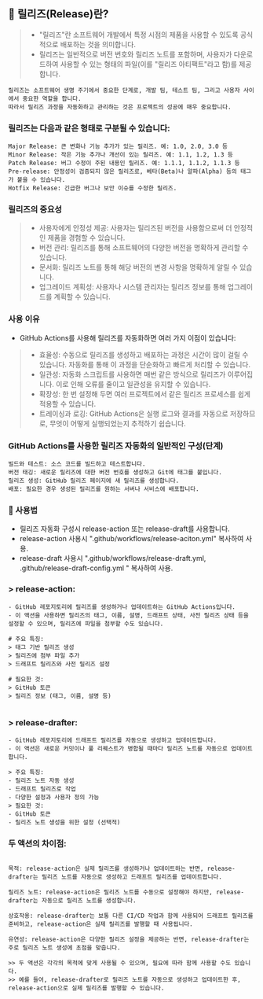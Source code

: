 ## 📌 릴리즈(Release)란?

> * "릴리즈"란 소프트웨어 개발에서 특정 시점의 제품을 사용할 수 있도록 공식적으로 배포하는 것을 의미합니다.
> * 릴리즈는 일반적으로 버전 번호와 릴리즈 노트를 포함하며, 사용자가 다운로드하여 사용할 수 있는 형태의 파일(이를 "릴리즈 아티팩트"라고 함)를 제공합니다.

```
릴리즈는 소프트웨어 생명 주기에서 중요한 단계로, 개발 팀, 테스트 팀, 그리고 사용자 사이에서 중요한 역할을 합니다.
따라서 릴리즈 과정을 자동화하고 관리하는 것은 프로젝트의 성공에 매우 중요합니다.
```

### 릴리즈는 다음과 같은 형태로 구분될 수 있습니다:
```
Major Release: 큰 변화나 기능 추가가 있는 릴리즈. 예: 1.0, 2.0, 3.0 등
Minor Release: 작은 기능 추가나 개선이 있는 릴리즈. 예: 1.1, 1.2, 1.3 등
Patch Release: 버그 수정이 주된 내용인 릴리즈. 예: 1.1.1, 1.1.2, 1.1.3 등
Pre-release: 안정성이 검증되지 않은 릴리즈로, 베타(Beta)나 알파(Alpha) 등의 태그가 붙을 수 있습니다.
Hotfix Release: 긴급한 버그나 보안 이슈를 수정한 릴리즈.
```

### 릴리즈의 중요성
> * 사용자에게 안정성 제공: 사용자는 릴리즈된 버전을 사용함으로써 더 안정적인 제품을 경험할 수 있습니다.
> * 버전 관리: 릴리즈를 통해 소프트웨어의 다양한 버전을 명확하게 관리할 수 있습니다.
> * 문서화: 릴리즈 노트를 통해 해당 버전의 변경 사항을 명확하게 알릴 수 있습니다.
> * 업그레이드 계획성: 사용자나 시스템 관리자는 릴리즈 정보를 통해 업그레이드를 계획할 수 있습니다.

### 사용 이유
- GitHub Actions를 사용해 릴리즈를 자동화하면 여러 가지 이점이 있습니다:
> * 효율성: 수동으로 릴리즈를 생성하고 배포하는 과정은 시간이 많이 걸릴 수 있습니다. 자동화를 통해 이 과정을 단순화하고 빠르게 처리할 수 있습니다.
> * 일관성: 자동화 스크립트를 사용하면 매번 같은 방식으로 릴리즈가 이루어집니다. 이로 인해 오류를 줄이고 일관성을 유지할 수 있습니다.
> * 확장성: 한 번 설정해 두면 여러 프로젝트에서 같은 릴리즈 프로세스를 쉽게 적용할 수 있습니다.
> * 트레이싱과 로깅: GitHub Actions은 실행 로그와 결과를 자동으로 저장하므로, 무엇이 어떻게 실행되었는지 추적하기 쉽습니다.


### GitHub Actions를 사용한 릴리즈 자동화의 일반적인 구성(단계)
``` 
빌드와 테스트: 소스 코드를 빌드하고 테스트합니다.
버전 태깅: 새로운 릴리즈에 대한 버전 번호를 생성하고 Git에 태그를 붙입니다.
릴리즈 생성: GitHub 릴리즈 페이지에 새 릴리즈를 생성합니다.
배포: 필요한 경우 생성된 릴리즈를 원하는 서버나 서비스에 배포합니다.
```

### 📌 사용법
- 릴리즈 자동화 구성시 release-action 또는 release-draft를 사용합니다.
- release-action 사용시  ".github/workflows/release-aciton.yml" 복사하여 사용.
- release-draft  사용시  ".github/workflows/release-draft.yml,  .github/release-draft-config.yml " 복사하여 사용.

### > release-action:
```
- GitHub 레포지토리에 릴리즈를 생성하거나 업데이트하는 GitHub Actions입니다.
- 이 액션을 사용하면 릴리즈의 태그, 이름, 설명, 드래프트 상태, 사전 릴리즈 상태 등을 설정할 수 있으며, 릴리즈에 파일을 첨부할 수도 있습니다.

# 주요 특징:
> 태그 기반 릴리즈 생성
> 릴리즈에 첨부 파일 추가
> 드래프트 릴리즈와 사전 릴리즈 설정

# 필요한 것:
> GitHub 토큰
> 릴리즈 정보 (태그, 이름, 설명 등)


```
### > release-drafter:
```
- GitHub 레포지토리에 드래프트 릴리즈를 자동으로 생성하고 업데이트합니다.
- 이 액션은 새로운 커밋이나 풀 리퀘스트가 병합될 때마다 릴리즈 노트를 자동으로 업데이트합니다.

> 주요 특징:
- 릴리즈 노트 자동 생성
- 드래프트 릴리즈로 작업
- 다양한 설정과 사용자 정의 가능
> 필요한 것:
- GitHub 토큰
- 릴리즈 노트 생성을 위한 설정 (선택적)
```


###  두 액션의 차이점:
```

목적: release-action은 실제 릴리즈를 생성하거나 업데이트하는 반면, release-drafter는 릴리즈 노트를 자동으로 생성하고 드래프트 릴리즈를 업데이트합니다.

릴리즈 노트: release-action은 릴리즈 노트를 수동으로 설정해야 하지만, release-drafter는 자동으로 릴리즈 노트를 생성합니다.

상호작용: release-drafter는 보통 다른 CI/CD 작업과 함께 사용되어 드래프트 릴리즈를 준비하고, release-action은 실제 릴리즈를 발행할 때 사용됩니다.

유연성: release-action은 다양한 릴리즈 설정을 제공하는 반면, release-drafter는 주로 릴리즈 노트 생성에 초점을 맞춥니다.

>> 두 액션은 각각의 목적에 맞게 사용될 수 있으며, 필요에 따라 함께 사용할 수도 있습니다.
>> 예를 들어, release-drafter로 릴리즈 노트를 자동으로 생성하고 업데이트한 후, release-action으로 실제 릴리즈를 발행할 수 있습니다.

```
